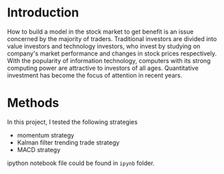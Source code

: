 # Introduction
How to build a model in the stock market to get benefit is an issue concerned by the
majority of traders. Traditional investors are divided into value investors and technology investors, who invest by studying on company's market performance and changes in stock prices respectively. With the popularity of information technology, computers with its strong computing power are attractive to investors of all ages. Quantitative investment has become the focus of attention in recent years.

# Methods

In this project, I tested the following strategies

- momentum strategy
- Kalman filter trending trade strategy
- MACD strategy

ipython notebook file could be found in `ipynb` folder.